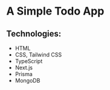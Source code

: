 # A Simple Todo App

## Technologies: 
- HTML
- CSS, Tailwind CSS
- TypeScript
- Next.js
- Prisma
- MongoDB
